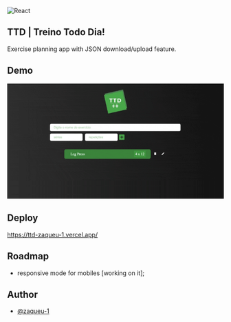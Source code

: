 
![React](https://camo.githubusercontent.com/ab4c3c731a174a63df861f7b118d6c8a6c52040a021a552628db877bd518fe84/68747470733a2f2f696d672e736869656c64732e696f2f62616467652f72656163742d2532333230323332612e7376673f7374796c653d666f722d7468652d6261646765266c6f676f3d7265616374266c6f676f436f6c6f723d253233363144414642)

## TTD | Treino Todo Dia!
Exercise planning app with JSON download/upload feature. 

## Demo
![demo](https://github.com/zaqueu-1/ttd/blob/main/chrome-capture-2023-1-1.gif)

## Deploy
https://ttd-zaqueu-1.vercel.app/


## Roadmap
- responsive mode for mobiles [working on it];

## Author
- [@zaqueu-1](https://www.github.com/zaqueu-1)

